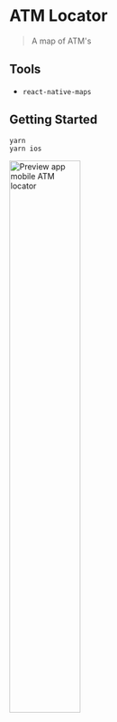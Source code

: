 # ATM Locator

> A map of ATM's

## Tools

- `react-native-maps`

## Getting Started

```console
yarn
yarn ios
```

<img src="https://github.com/flexbox/react-native-bootcamp/raw/main/hackathon/atm-locator/assets/atm.png" width="50%" height="50%" alt="Preview app mobile ATM locator">
